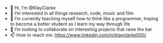 - 👋 Hi, I’m @KlayClarke
- 👀 I’m interested in all things research, code, music and film
- 🌱 I’m currently teaching myself how to think like a programmer, hoping to become a better student as I learn my way through life
- 💞️ I’m looking to collaborate on interesting projects that raise the bar
- 📫 How to reach me: https://www.linkedin.com/in/klayclarke000/
